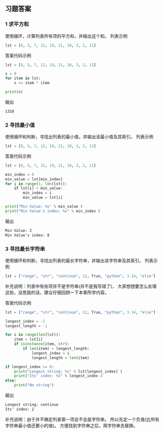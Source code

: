 ## 习题答案
### 1 求平方和
使用循环，计算列表所有项的平方和，并输出这个和。
列表示例
```python
lst = [8, 5, 7, 12, 19, 21, 10, 3, 2, 11]
```

答案代码示例
```python
lst = [8, 5, 7, 12, 19, 21, 10, 3, 2, 11]

s = 0
for item in lst:
    s += item * item

print(s)
```

输出
```txt
1318
```

### 2 寻找最小值
使用循环和判断，寻找出列表的最小值，并输出该最小值及其索引。
列表示例
```python
lst = [8, 5, 7, 12, 19, 21, 10, 3, 2, 11]
```

答案代码示例
```python
lst = [8, 5, 7, 12, 19, 21, 10, 3, 2, 11]

min_index = 0
min_value = lst[min_index]
for i in range(1, len(lst)):
    if lst[i] < min_value:
        min_index = i
        min_value = lst[i]

print("Min Value: %s" % min_value )
print("Min Value's index: %s" % min_index )
```

输出
```txt
Min Value: 2
Min Value's index: 8
```

### 3 寻找最长字符串
使用循环和判断，寻找出列表的最长字符串，并输出该字符串及其索引。
列表示例
```python
lst = ["range", "str", "continue", 12, True, "python", 3.14, "else"]
```

补充说明：列表中有些项并不是字符串(并不是我写错了)，
大家想想要怎么处理这些，没思路的话，建议仔细回顾一下本章所学内容。


答案代码示例
```python
lst = ["range", "str", "continue", 12, True, "python", 3.14, "else"]

longest_index = -1
longest_length = -1

for i in range(len(lst)):
    item = lst[i]
    if isinstance(item, str):
        if len(item) > longest_length:
            longest_index = i
            longest_length = len(item)

if longest_index >= 0:
    print("Longest string: %s" % lst[longest_index] )
    print("Its' index: %s" % longest_index )
else:
    print("No string")
```

输出
```txt
Longest string: continue
Its' index: 2
```

补充说明：由于并不确定列表第一项会不会是字符串。
所以先定一个负值(比所有字符串最小值还要小的值)。
方便找到字符串之后，用字符串去替换。

